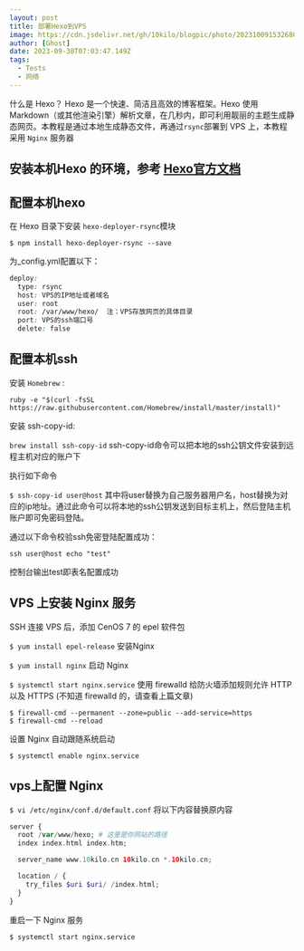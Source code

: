 ```yaml
---
layout: post
title: 部署Hexo到VPS
image: https://cdn.jsdelivr.net/gh/10kilo/blogpic/photo/202310091532680.png
author: [Ghost]
date: 2023-09-30T07:03:47.149Z
tags:
  - Tests
  - 网络
---
```


什么是 Hexo？
 Hexo 是一个快速、简洁且高效的博客框架。Hexo 使用 Markdown（或其他渲染引擎）解析文章，在几秒内，即可利用靓丽的主题生成静态网页。本教程是通过本地生成静态文件，再通过`rsync`部署到 VPS 上，本教程采用 `Nginx` 服务器<!-- more -->

## 安装本机Hexo 的环境，参考 [Hexo官方文档](https://link.jianshu.com/?t=https://hexo.io/zh-cn/docs)


## 配置本机hexo

在 Hexo 目录下安装 `hexo-deployer-rsync`模块

`$ npm install hexo-deployer-rsync --save`

为_config.yml配置以下：<!-- more -->


```css
deploy:
  type: rsync
  host: VPS的IP地址或者域名
  user: root
  root: /var/www/hexo/  注：VPS存放网页的具体目录
  port: VPS的ssh端口号
  delete: false
```

## 配置本机ssh

安装 `Homebrew` :

`ruby -e "$(curl -fsSL https://raw.githubusercontent.com/Homebrew/install/master/install)" `

安装 ssh-copy-id:

`brew install ssh-copy-id`
ssh-copy-id命令可以把本地的ssh公钥文件安装到远程主机对应的账户下<!-- more -->

执行如下命令

`$ ssh-copy-id user@host`
其中将user替换为自己服务器用户名，host替换为对应的ip地址。通过此命令可以将本地的ssh公钥发送到目标主机上，然后登陆主机账户即可免密码登陆。

通过以下命令校验ssh免密登陆配置成功：

`ssh user@host echo "test"`

控制台输出test即表名配置成功

## VPS 上安装 Nginx 服务

SSH 连接 VPS 后，添加 CenOS 7 的 epel 软件包

`$ yum install epel-release`
安装Nginx

`$ yum install nginx`
启动 Nginx

`$ systemctl start nginx.service`
使用 firewalld 给防火墙添加规则允许 HTTP 以及 HTTPS (不知道 firewalld 的，请查看上篇文章)


```$ firewall-cmd --permanent --zone=public --add-service=http
$ firewall-cmd --permanent --zone=public --add-service=https
$ firewall-cmd --reload
```
设置 Nginx 自动跟随系统启动

`$ systemctl enable nginx.service`

## vps上配置 Nginx 

`$ vi /etc/nginx/conf.d/default.conf`
将以下内容替换原内容


```php
server {
  root /var/www/hexo; # 这里是你网站的路径 
  index index.html index.htm;

  server_name www.10kilo.cn 10kilo.cn *.10kilo.cn; 

  location / {
    try_files $uri $uri/ /index.html;
  }
}
```
重启一下 Nginx 服务

`$ systemctl start nginx.service`





